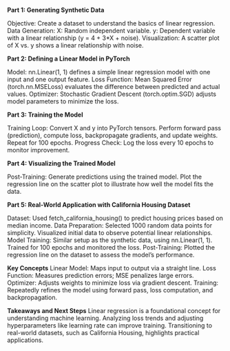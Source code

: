 **Part 1: Generating Synthetic Data**

Objective: Create a dataset to understand the basics of linear regression.
Data Generation:
X: Random independent variable.
y: Dependent variable with a linear relationship (y = 4 + 3*X + noise).
Visualization: A scatter plot of X vs. y shows a linear relationship with noise.

**Part 2: Defining a Linear Model in PyTorch**

Model: nn.Linear(1, 1) defines a simple linear regression model with one input and one output feature.
Loss Function: Mean Squared Error (torch.nn.MSELoss) evaluates the difference between predicted and actual values.
Optimizer: Stochastic Gradient Descent (torch.optim.SGD) adjusts model parameters to minimize the loss.

**Part 3: Training the Model**

Training Loop:
Convert X and y into PyTorch tensors.
Perform forward pass (prediction), compute loss, backpropagate gradients, and update weights.
Repeat for 100 epochs.
Progress Check: Log the loss every 10 epochs to monitor improvement.

**Part 4: Visualizing the Trained Model**

Post-Training:
Generate predictions using the trained model.
Plot the regression line on the scatter plot to illustrate how well the model fits the data.

**Part 5: Real-World Application with California Housing Dataset**

Dataset: Used fetch_california_housing() to predict housing prices based on median income.
Data Preparation:
Selected 1000 random data points for simplicity.
Visualized initial data to observe potential linear relationships.
Model Training:
Similar setup as the synthetic data, using nn.Linear(1, 1).
Trained for 100 epochs and monitored the loss.
Post-Training:
Plotted the regression line on the dataset to assess the model’s performance.

**Key Concepts**
Linear Model: Maps input to output via a straight line.
Loss Function: Measures prediction errors; MSE penalizes large errors.
Optimizer: Adjusts weights to minimize loss via gradient descent.
Training: Repeatedly refines the model using forward pass, loss computation, and backpropagation.

**Takeaways and Next Steps**
Linear regression is a foundational concept for understanding machine learning.
Analyzing loss trends and adjusting hyperparameters like learning rate can improve training.
Transitioning to real-world datasets, such as California Housing, highlights practical applications.






